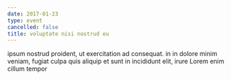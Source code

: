 ```yaml
---
date: 2017-01-23
type: event
cancelled: false
title: voluptate nisi nostrud eu
---
```

ipsum nostrud proident, ut exercitation ad consequat. in in dolore minim veniam, fugiat culpa quis aliquip et sunt in incididunt elit, irure Lorem enim cillum tempor